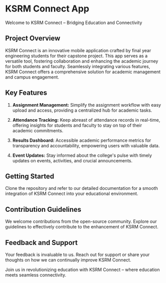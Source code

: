 # KSRM Connect App

Welcome to KSRM Connect – Bridging Education and Connectivity

## Project Overview

KSRM Connect is an innovative mobile application crafted by final year engineering students for their capstone project. This app serves as a versatile tool, fostering collaboration and enhancing the academic journey for both students and faculty. Seamlessly integrating various features, KSRM Connect offers a comprehensive solution for academic management and campus engagement.

## Key Features

1. **Assignment Management:** Simplify the assignment workflow with easy upload and access, providing a centralized hub for academic tasks.

2. **Attendance Tracking:** Keep abreast of attendance records in real-time, offering insights for students and faculty to stay on top of their academic commitments.

3. **Results Dashboard:** Accessible academic performance metrics for transparency and accountability, empowering users with valuable data.

4. **Event Updates:** Stay informed about the college's pulse with timely updates on events, activities, and crucial announcements.

## Getting Started

Clone the repository and refer to our detailed documentation for a smooth integration of KSRM Connect into your educational environment.

## Contribution Guidelines

We welcome contributions from the open-source community. Explore our guidelines to effectively contribute to the enhancement of KSRM Connect.

## Feedback and Support

Your feedback is invaluable to us. Reach out for support or share your thoughts on how we can continually improve KSRM Connect.

Join us in revolutionizing education with KSRM Connect – where education meets seamless connectivity.